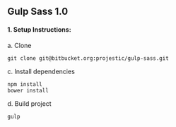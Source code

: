 ## Gulp Sass 1.0 ##

#### 1. Setup Instructions:

   a. Clone
   ```
   git clone git@bitbucket.org:projestic/gulp-sass.git
   ```

   c. Install dependencies
   ```
   npm install
   bower install
   ```

   d. Build project
   ```
   gulp